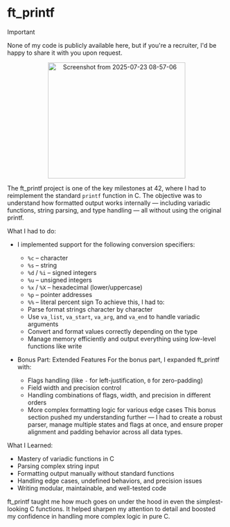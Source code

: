 # ft_printf

> [!IMPORTANT]
> None of my code is publicly available here, but if you're a recruiter, I'd be happy to share it with you upon request.

<p align="center">
  <img width="317" height="268" alt="Screenshot from 2025-07-23 08-57-06" src="https://github.com/user-attachments/assets/bfae2c73-7a26-403d-acda-06b6cd9f967a" />
</p>

The ft_printf project is one of the key milestones at 42, where I had to reimplement the standard `printf` function in C. The objective was to understand how formatted output works internally — including variadic functions, string parsing, and type handling — all without using the original printf.

What I had to do:
* I implemented support for the following conversion specifiers:
  * `%c` – character
  * `%s` – string
  * `%d` / `%i` – signed integers
  * `%u` – unsigned integers
  * `%x` / `%X` – hexadecimal (lower/uppercase)
  * `%p` – pointer addresses
  * `%%` – literal percent sign
  To achieve this, I had to:
  * Parse format strings character by character
  * Use `va_list`, `va_start`, `va_arg`, and `va_end` to handle variadic arguments
  * Convert and format values correctly depending on the type
  * Manage memory efficiently and output everything using low-level functions like write
    
* Bonus Part: Extended Features
For the bonus part, I expanded ft_printf with:
  * Flags handling (like `-` for left-justification, `0` for zero-padding)
  * Field width and precision control
  * Handling combinations of flags, width, and precision in different orders
  * More complex formatting logic for various edge cases
This bonus section pushed my understanding further — I had to create a robust parser, manage multiple states and flags at once, and ensure proper alignment and padding behavior across all data types.

What I Learned:
* Mastery of variadic functions in C
* Parsing complex string input
* Formatting output manually without standard functions
* Handling edge cases, undefined behaviors, and precision issues
* Writing modular, maintainable, and well-tested code

ft_printf taught me how much goes on under the hood in even the simplest-looking C functions. It helped sharpen my attention to detail and boosted my confidence in handling more complex logic in pure C.
